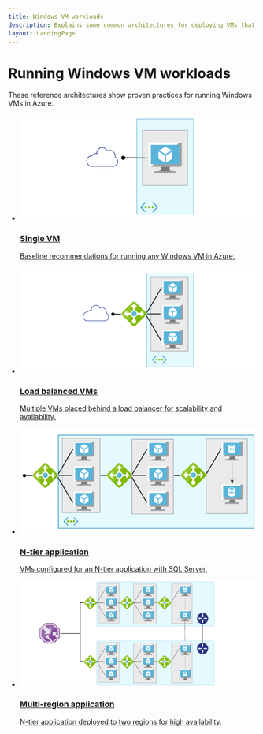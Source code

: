 ```yaml
---
title: Windows VM workloads 
description: Explains some common architectures for deploying VMs that host enterprise-scale applications in Azure.
layout: LandingPage
---
```


# Running Windows VM workloads

These reference architectures show proven practices for running Windows VMs in Azure. 

<ul class="panelContent cardsH">
    <li>
        <a href="./single-vm.md">
            <div class="cardSize">
                <div class="cardPadding">
                    <div class="card">
                        <div class="cardImageOuter">
                            <div class="cardImage bgdAccent1">
                                <img src="./images/single-vm.svg"/>
                            </div>
                        </div>
                        <div class="cardText">
                            <h3>Single VM</h3>
                            <p>Baseline recommendations for running any Windows VM in Azure.</p>
                        </div>
                    </div>
                </div>
            </div>
        </a>
    </li>
    <li>
        <a href="./multi-vm.md">
            <div class="cardSize">
                <div class="cardPadding">
                    <div class="card">
                        <div class="cardImageOuter">
                            <div class="cardImage bgdAccent1">
                            <img src="./images/multi-vm.svg">
                            </div>
                        </div>
                        <div class="cardText">
                            <h3>Load balanced VMs</h3>
                            <p>Multiple VMs placed behind a load balancer for scalability and availability.</p>
                        </div>
                    </div>
                </div>
            </div>
        </a>
    </li>
    <li>
        <a href="./n-tier.md">
            <div class="cardSize">
                <div class="cardPadding">
                    <div class="card">
                        <div class="cardImageOuter">
                            <div class="cardImage bgdAccent1">
                            <img src="./images/n-tier.svg">
                            </div>
                        </div>
                        <div class="cardText">
                            <h3>N-tier application</h3>
                            <p>VMs configured for an N-tier application with SQL Server.</p>
                        </div>
                    </div>
                </div>
            </div>
        </a>
    </li>
    <li>
        <a href="./multi-region-application.md">
            <div class="cardSize">
                <div class="cardPadding">
                    <div class="card">
                        <div class="cardImageOuter">
                            <div class="cardImage bgdAccent1">
                            <img src="./images/multi-region-application.svg">
                            </div>
                        </div>
                        <div class="cardText">
                            <h3>Multi-region application</h3>
                            <p>N-tier application deployed to two regions for high availability.</p>
                        </div>
                    </div>
                </div>
            </div>
        </a>
    </li>
</ul>

